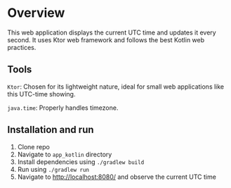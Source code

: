 # Overview

This web application displays the current UTC time and updates it every second. It uses Ktor web framework and follows the best Kotlin web practices.

## Tools

`Ktor`: Chosen for its lightweight nature, ideal for small web applications like this UTC-time showing.

`java.time`: Properly handles timezone.

## Installation and run

1. Clone repo
2. Navigate to `app_kotlin` directory
3. Install dependencies using `./gradlew build`
4. Run using `./gradlew run`
5. Navigate to [http://localhost:8080/](http://localhost:8080/) and observe the current UTC time
